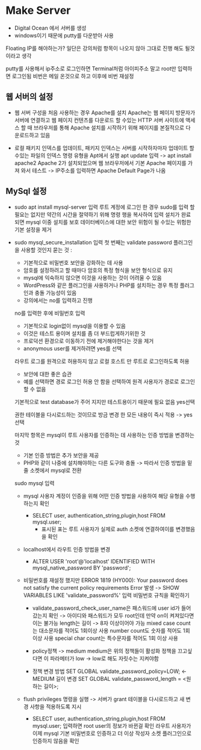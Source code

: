 Make Server
=====
+ Digital Ocean 에서 서버를 생성
+ windows이기 때문에 putty를 다운받아 사용

Floating IP를 해야하는가?
일단은 강의처럼 항목이 나오지 않아 그대로 진행 해도 될것이라고 생각

putty를 사용해서 ip주소로 로그인하면 Terminal처럼 아이피주소 말고 root만 입력하면 로그인됨
비번은 메일 온것으로 하고 이후에 비번 재설정

웹 서버의 설정
-----
+ 웹 서버 구성을 처음 사용하는 경우 Apache를 설치
  Apache는 웹 페이지 방문자가 서버에 연결하고 웹 페이지 컨텐츠를 다운로드 할 수있는 HTTP 서버
  사이트에 액세스 할 때 브라우저를 통해 Apache 설치를 시작하기 위해 페이지를 본질적으로 다운로드하고 있음
  
+ 로컬 패키지 인덱스를 업데이트, 패키지 인덱스는 서버를 시작하자마자 업데이트 할 수있는 파일의 인덱스
  명령 유형을 Apt에서 실행
  apt update 입력 -> apt install apache2
  Apache 2가 설치되었으며 웹 브라우저에서 기본 Apache 페이지를 가져 와서 테스트 -> IP주소를 입력하면 Apache Default Page가 나옴
  
MySql 설정
------
+ sudo apt install mysql-server 입력
  루트 계정에 로그인 한 경우 sudo를 입력 할 필요는 없지만 약간의 시간을 절약하기 위해 명령 행을 복사하여 입력
  설치가 완료되면 mysql 이중 설치를 보호
  데이터베이스에 대한 보안 위험이 될 수있는 위험한 기본 설정을 제거
  
+ sudo mysql_secure_installation 입력
  첫 번째는 validate password 플러그인을 사용할 것인지 묻는 것 : 
    + 기본적으로 비밀번호 보안을 강화하는 데 사용
    + 암호를 설정하려고 할 때마다 암호의 특정 형식을 보안 형식으로 유지
    + mysql에 익숙하지 않으면 이것을 사용하는 것이 어려울 수 있음
    + WordPress와 같은 플러그인을 사용하거나 PHP를 설치하는 경우 특정 플러그인과 충돌 가능성이 있음
    + 강의에서는 no를 입력하고 진행
    
  no를 입력한 후에 비밀번호 입력
    + 기본적으로 login없이 mysql을 이용할 수 있음
    + 이것은 테스트 용이며 설치를 좀 더 부드럽게하기위한 것
    + 프로덕션 환경으로 이동하기 전에 제거해야한다는 것을 제거
    + anonymous user를 제거하려면 yes를 선택
  
  
  라우트 로그를 원격으로 허용하지 않고 로컬 호스트 만 루트로 로그인하도록 허용
    + 보안에 대한 좋은 습관
    + 예를 선택하면 경로 로그인 허용 안 함을 선택하여 원격 사용자가 경로로 로그인 할 수 없음
  
  
  기본적으로 test database가 주어 지지만 테스트용이기 때문에 필요 없음 yes선택
  
  
  권한 테이블을 다시로드하는 것이므로 방금 변경 한 모든 내용이 즉시 적용 -> yes 선택
  
  
  마지막 항목은 mysql이 루트 사용자를 인증하는 데 사용하는 인증 방법을 변경하는 것
    + 기본 인증 방법은 추가 보안을 제공
    + PHP와 같이 나중에 설치해야하는 다른 도구와 충돌 -> 따라서 인증 방법을 밑줄 소켓에서 mysql로 전환
  
  
  sudo mysql 입력
    + mysql 사용자 계정이 인증을 위해 어떤 인증 방법을 사용하여 해당 유형을 수행하는지 확인
      + SELECT user, authentication_string,plugin,host FROM mysql.user;
        + 표시된 표는 루트 사용자가 실제로 auth 소켓에 연결하여이를 변경했음을 확인
        
    + localhost에서 라우트 인증 방법을 변경
      + ALTER USER 'root'@'localhost' IDENTIFIED WITH mysql_native_password BY 'password';
      
    + 비밀번호를 재설정 했지만 ERROR 1819 (HY000): Your password does not satisfy the current policy requirements
      Error 발생 -> SHOW VARIABLES LIKE 'validate_password%' 입력 비밀번호 규칙을 확인하기
       + validate_password_check_user_name은 패스워드에 user id가 들어갔는지 확인
         -> 아이디와 패스워드가 모두 root인데 만약 on이 켜져있다면 이는 불가능
         length는 길이 -> 8자 이상이어야 가능
         mixed case count는 대소문자를 적어도 1회이상 사용
         number count도 숫자를 적어도 1회 이상 사용
         special char count는 특수문자를 적어도 1회 이상 사용
       
       + policy정책 -> medium
         medium은 위의 정책들이 활성화
         정책을 끄고싶다면 이 파라메터가 low -> low로 해도 자릿수는 지켜야함
         
       + 정책 변경 방법 SET GLOBAL validate_password_policy=LOW; <- MEDIUM
         길이 변경 SET GLOBAL validate_password_length = <원하는 길이>;
         
     + flush privileges 명령을 실행 -> 서버가 grant 테이블을 다시로드하고 새 변경 사항을 적용하도록 지시
       + SELECT user, authentication_string,plugin,host FROM mysql.user; 입력하면 root user의 정보가 바뀐걸 확인
         라우트 사용자가 이제 mysql 기본 비밀번호로 인증하고 더 이상 작성자 소켓 플러그인으로 인증하지 않음을 확인
         
    

